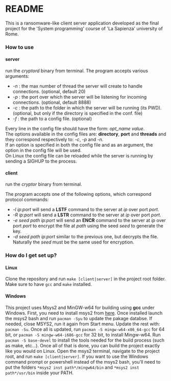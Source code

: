 # README #

This is a ransomware-like client server application developed as the final project for the 'System programming' course of 'La Sapienza' university of Rome.

### How to use ###

#### server #####
run the *cryptord* binary from terminal. The program accepts various arguments:
 * *-n* : the max number of thread the server will create to handle connections. (optional, default 20)
 * *-p* : the port over which the server will be listening for incoming connections. (optional, default 8888)
 * *-c* : the path to the folder in which the server will be running (its PWD). (optional, but only if the directory is specified in the conf. file)
 * *-f* : the path to a config file. (optional)

 Every line in the config file should have the form: *opt_name* *value*. \
 The options available in the config files are: **directory**, **port** and **threads** and they correspond respectively to: *-c*, *-p* and *-n*. \
 If an option is specified in both the config file and as an argument, the option in the config file will be used. \
 On Linux the config file can be reloaded while the server is running by sending a SIGHUP to the process.

#### client #####
run the *cryptor* binary from terminal.

The program accepts one of the following options, which correspond protocol commands:
 * *-l ip:port* will send a **LSTF** command to the server at *ip* over port *port*.
 * *-R ip:port* will send a **LSTR** command to the server at *ip* over port *port*.
 * *-e seed path ip:port* will send an **ENCR** command to the server at *ip* over port *port* to encrypt the file at *path* using the seed *seed* to generate the key.
 * *-d seed path ip:port* similar to the previous one, but decrypts the file. Naturally the *seed* must be the same used for encryption.

### How do I get set up? ###

#### Linux ####
Clone the repository and run `make [client|server]` in the project root folder. Make sure to have `gcc` and `make` installed.

#### Windows ####
This project uses Msys2 and MinGW-w64 for building using **gcc** under Windows. First, you need to install msys2 from [here](http://www.msys2.org/). Once installed launch the msys2 bash and run `pacman -Syu` to update the pakage databse. If needed, close MSYS2, run it again from Start menu. Update the rest with: `pacman -Su`. Once all is updated, run `pacman -S mingw-w64-x86_64-gcc` for 64 bit, or `pacman -S mingw-w64-i686-gcc` for 32 bit, to install Mingw-w64. Run `pacman -S base-devel` to install the tools needed for the build process (such as make, etc...). Once all of that is done, you can build the project exactly like you would on Linux. Open the msys2 terminal, navigate to the project root, and run `make [client|server]`. If you want to use the Windows command prompt or powershell instead of the msys2 bash, you'll need to put the folders `*msys2 inst path*/mingw64/bin` and `*msys2 inst path*/usr/bin` inside your PATH.
